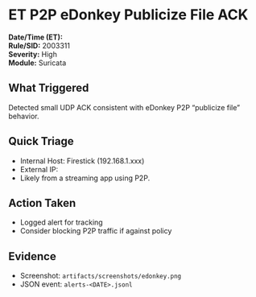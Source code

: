 # ET P2P eDonkey Publicize File ACK

**Date/Time (ET):** <fill>  
**Rule/SID:** 2003311  
**Severity:** High  
**Module:** Suricata  

## What Triggered
Detected small UDP ACK consistent with eDonkey P2P “publicize file” behavior.

## Quick Triage
- Internal Host: Firestick (192.168.1.xxx)
- External IP: <fill>
- Likely from a streaming app using P2P.

## Action Taken
- Logged alert for tracking
- Consider blocking P2P traffic if against policy

## Evidence
- Screenshot: `artifacts/screenshots/edonkey.png`
- JSON event: `alerts-<DATE>.jsonl`
